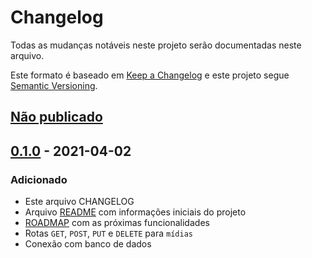 # Changelog
Todas as mudanças notáveis neste projeto serão documentadas neste arquivo.

Este formato é baseado em [Keep a Changelog](https://keepachangelog.com/en/1.0.0/)
e este projeto segue [Semantic Versioning](https://semver.org/spec/v2.0.0.html).

## [Não publicado]

## [0.1.0] - 2021-04-02
### Adicionado
- Este arquivo CHANGELOG
- Arquivo [README](README.md) com informações iniciais do projeto
- [ROADMAP](ROADMAP.md) com as próximas funcionalidades
- Rotas `GET`, `POST`, `PUT` e `DELETE` para `mídias`
- Conexão com banco de dados

[Não publicado]: https://github.com/RoneyLima/comment-api/keep-a-changelog/compare/v0.1.0...HEAD
[0.1.0]: https://github.com/RoneyLima/comment-api/releases/tag/v0.1.0
